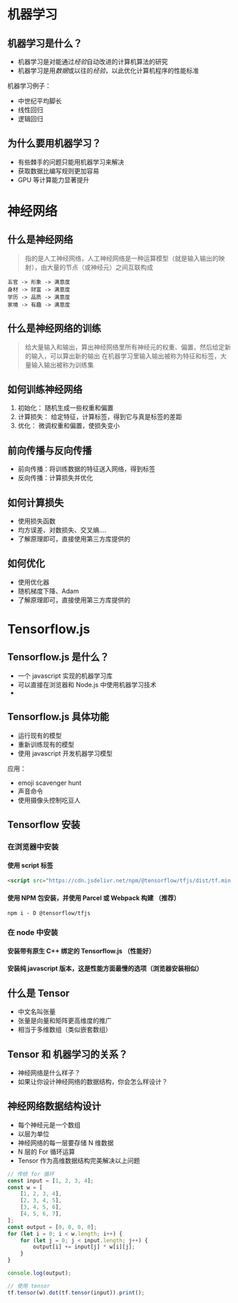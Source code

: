 # 机器学习

## 机器学习是什么？

-   机器学习是对能通过*经验*自动改进的计算机算法的研究
-   机器学习是用*数据*或以往的*经验*，以此优化计算机程序的性能标准

机器学习例子：

-   中世纪平均脚长
-   线性回归
-   逻辑回归

## 为什么要用机器学习？

-   有些棘手的问题只能用机器学习来解决
-   获取数据比编写规则更加容易
-   GPU 等计算能力显著提升

# 神经网络

## 什么是神经网络

> 指的是人工神经网络，人工神经网络是一种运算模型（就是输入输出的映射），由大量的节点（或神经元）之间互联构成

```mind
五官 -> 形象 -> 满意度
身材 -> 财富 -> 满意度
学历 -> 品质 -> 满意度
家境 -> 有趣 -> 满意度
```

## 什么是神经网络的训练

> 给大量输入和输出，算出神经网络里所有神经元的权重、偏置，然后给定新的输入，可以算出新的输出
> 在机器学习里输入输出被称为特征和标签，大量输入输出被称为训练集

## 如何训练神经网络

1. 初始化： 随机生成一些权重和偏置
2. 计算损失： 给定特征，计算标签，得到它与真是标签的差距
3. 优化： 微调权重和偏置，使损失变小

## 前向传播与反向传播

-   前向传播：将训练数据的特征送入网络，得到标签
-   反向传播：计算损失并优化

## 如何计算损失

-   使用损失函数
-   均方误差、对数损失、交叉熵....
-   了解原理即可，直接使用第三方库提供的

## 如何优化

-   使用优化器
-   随机梯度下降、Adam
-   了解原理即可，直接使用第三方库提供的

# Tensorflow.js

## Tensorflow.js 是什么？

-   一个 javascript 实现的机器学习库
-   可以直接在浏览器和 Node.js 中使用机器学习技术
-

## Tensorflow.js 具体功能

-   运行现有的模型
-   重新训练现有的模型
-   使用 javascript 开发机器学习模型

应用：

-   emoji scavenger hunt
-   声音命令
-   使用摄像头控制吃豆人

## Tensorflow 安装

### 在浏览器中安装

#### 使用 script 标签

```html
<script src="https://cdn.jsdelivr.net/npm/@tensorflow/tfjs/dist/tf.min.js"></script>
```

#### 使用 NPM 包安装，并使用 Parcel 或 Webpack 构建 （推荐）

```shell
npm i - D @tensorflow/tfjs
```

### 在 node 中安装

#### 安装带有原生 C++ 绑定的 Tensorflow.js （性能好）

#### 安装纯 javascript 版本，这是性能方面最慢的选项（浏览器安装相似）

## 什么是 Tensor

-   中文名叫张量
-   张量是向量和矩阵更高维度的推广
-   相当于多维数组（类似嵌套数组）

## Tensor 和 机器学习的关系？

-   神经网络是什么样子？
-   如果让你设计神经网络的数据结构，你会怎么样设计？

## 神经网络数据结构设计

-   每个神经元是一个数组
-   以层为单位
-   神经网络的每一层要存储 N 维数据
-   N 层的 For 循环运算
-   Tensor 作为高维数据结构完美解决以上问题

```javascript
// 传统 for 循环
const input = [1, 2, 3, 4];
const w = [
	[1, 2, 3, 4],
	[2, 3, 4, 5],
	[3, 4, 5, 6],
	[4, 5, 6, 7],
];
const output = [0, 0, 0, 0];
for (let i = 0; i < w.length; i++) {
	for (let j = 0; j < input.length; j++) {
		output[i] += input[j] * w[i][j];
	}
}

console.log(output);

// 使用 tensor
tf.tensor(w).dot(tf.tensor(input)).print();
```
